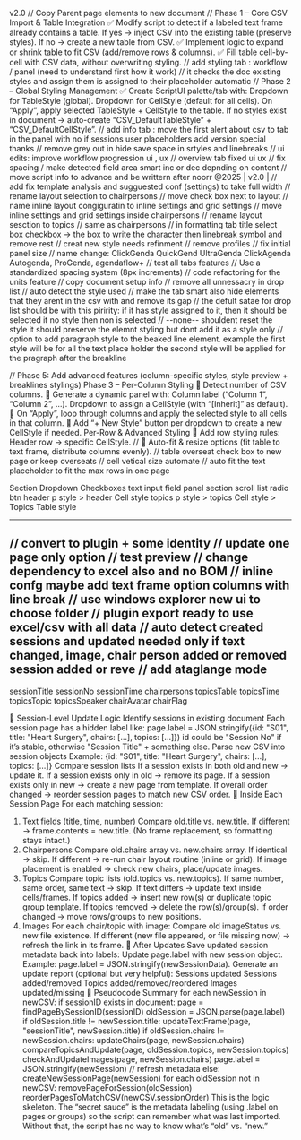 v2.0
//   Copy Parent page elements to new document
//   Phase 1 – Core CSV Import & Table Integration
    ✅ Modify script to detect if a labeled text frame already contains a table.
    If yes → inject CSV into the existing table (preserve styles).
    If no → create a new table from CSV.
    ✅ Implement logic to expand or shrink table to fit CSV (add/remove rows & columns).
    ✅ Fill table cell-by-cell with CSV data, without overwriting styling.
// add styling tab : workflow / panel (need to understand first how it work)
// it checks the doc existing styles and assign them is assigned to their placeholder automatic
//  Phase 2 – Global Styling Management
    ✅ Create ScriptUI palette/tab with:
    Dropdown for TableStyle (global).
    Dropdown for CellStyle (default for all cells).
    On “Apply”, apply selected TableStyle + CellStyle to the table.
    If no styles exist in document → auto-create “CSV_DefaultTableStyle” + “CSV_DefaultCellStyle”.
//  add info tab : move the first alert about csv to tab in the panel with no if sessions user placeholders add version special thanks
//  remove grey out in hide save space in srtyles and linebreaks
//  ui edits: improve workflow progression ui , ux
//  overview tab fixed ui ux
// fix spacing / make detected field area smart inc or dec depnding on content
//  move script info to advance and be writtern after noorr @2025 | v2.0 | 
//  add fix template analysis and sugguested conf (settings) to take full width
//  rename layout selection to chairpersons
//  move check box next to layout
//  name inline layout congiguratin to inline settings and grid settings
//  move inline settings and grid settings inside chairpersons
//  rename layout sesction to topics
// same as chairpersons
//  in formatting tab title select box checkbox -> the box to write the character then linebreak symbol and remove rest
//  creat new style needs refinment
//  remove profiles
// fix initial panel size
// name change: ClickGenda QuickGend UltraGenda ClickAgenda Autogenda, ProGenda, agendaflow+
//  test all tabs features
//  Use a standardized spacing system (8px increments)
//  code refactoring for the units feature
// copy document setup info
//  remove all unnessacry in drop list 
// auto detect the style used
// make the tab smart also hide elements that they arent in the csv with and remove its gap
// the defult satae for drop list should be with this piririty: if it has style assigned to it, then it should be selected it no style then non is selected
// --none-- shouldent reset the style it should preserve the elemnt styling but dont add it as a style only
//  option to add paragraph style to the beaked line element. example the first style will be for all the text place holder the second style will be applied for the pragraph after the breakline




//  Phase 5: Add advanced features (column-specific styles, style preview + breaklines stylings)
    Phase 3 – Per-Column Styling
    🔲 Detect number of CSV columns.
    🔲 Generate a dynamic panel with:
    Column label (“Column 1”, “Column 2”, …).
    Dropdown to assign a CellStyle (with “[Inherit]” as default).
    🔲 On “Apply”, loop through columns and apply the selected style to all cells in that column.
    🔲 Add “+ New Style” button per dropdown to create a new CellStyle if needed.
    Per-Row & Advanced Styling
    🔲 Add row styling rules:
    Header row → specific CellStyle.
//  🔲 Auto-fit & resize options (fit table to text frame, distribute columns evenly).
//  table overseat check box to new page or keep overseats
// cell vetical size automate
// auto fit the text placeholder to fit the max rows in one page





Section Dropdown Checkboxes text input field panel section scroll list  radio btn
header p style > header Cell style
topics p style > topics Cell style > Topics Table style






--------------------------------------------------------------------------------------
// convert to plugin + some identity
// update one page only option
// test preview
// change dependency to excel also and no BOM
// inline confg maybe add text frame option columns with line break
// use windows explorer new ui to choose folder
// plugin export ready to use excel/csv with all data
// auto detect created sessions and updated needed only if text changed, image, chair person added or removed session added or reve
// add ataglange mode
--------------------------------------------------------------------------------------
sessionTitle
sessionNo
sessionTime
chairpersons
topicsTable
topicsTime
topicsTopic
topicsSpeaker
chairAvatar
chairFlag











🔹 Session-Level Update Logic
Identify sessions in existing document
Each session page has a hidden label like:
page.label = JSON.stringify({id: "S01", title: "Heart Surgery", chairs: [...], topics: [...]})
id could be "Session No" if it’s stable, otherwise "Session Title" + something else.
Parse new CSV into session objects
Example: {id: "S01", title: "Heart Surgery", chairs: [...], topics: [...]}
Compare session lists
If a session exists in both old and new → update it.
If a session exists only in old → remove its page.
If a session exists only in new → create a new page from template.
If overall order changed → reorder session pages to match new CSV order.
🔹 Inside Each Session Page
For each matching session:
1. Text fields (title, time, number)
Compare old.title vs. new.title.
If different → frame.contents = new.title.
(No frame replacement, so formatting stays intact.)
2. Chairpersons
Compare old.chairs array vs. new.chairs array.
If identical → skip.
If different → re-run chair layout routine (inline or grid).
If image placement is enabled → check new chairs, place/update images.
3. Topics
Compare topic lists (old.topics vs. new.topics).
If same number, same order, same text → skip.
If text differs → update text inside cells/frames.
If topics added → insert new row(s) or duplicate topic group template.
If topics removed → delete the row(s)/group(s).
If order changed → move rows/groups to new positions.
4. Images
For each chair/topic with image:
Compare old imageStatus vs. new file existence.
If different (new file appeared, or file missing now) → refresh the link in its frame.
🔹 After Updates
Save updated session metadata back into labels:
Update page.label with new session object.
Example: page.label = JSON.stringify(newSessionData).
Generate an update report (optional but very helpful):
Sessions updated
Sessions added/removed
Topics added/removed/reordered
Images updated/missing
🔹 Pseudocode Summary
for each newSession in newCSV:
    if sessionID exists in document:
        page = findPageBySessionID(sessionID)
        oldSession = JSON.parse(page.label)
        if oldSession.title != newSession.title:
            updateTextFrame(page, "sessionTitle", newSession.title)
        if oldSession.chairs != newSession.chairs:
            updateChairs(page, newSession.chairs)
        compareTopicsAndUpdate(page, oldSession.topics, newSession.topics)
        checkAndUpdateImages(page, newSession.chairs)
        page.label = JSON.stringify(newSession) // refresh metadata
    else:
        createNewSessionPage(newSession)
for each oldSession not in newCSV:
    removePageForSession(oldSession)
reorderPagesToMatchCSV(newCSV.sessionOrder)
This is the logic skeleton.
The “secret sauce” is the metadata labeling (using .label on pages or groups) so the script can remember what was last imported. Without that, the script has no way to know what’s “old” vs. “new.”